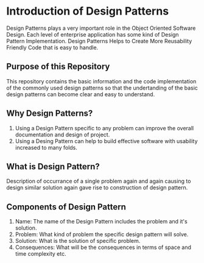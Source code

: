 # Introduction of Design Patterns
Design Patterns plays a very important role in the Object Oriented Software Design. Each level of enterprise application has some kind of Design Pattern Implementation. Design Patterns Helps to Create More Reusability Friendly Code that is easy to handle.

## Purpose of this Repository
This repository contains the basic information and the code implementation of the commonly used design patterns so that the undertanding of the basic design patterns can become clear and easy to understand.

## Why Design Patterns?
1. Using a Design Pattern specific to any problem can improve the overall documentation and design of project.
2. Using a Desing Pattern can help to build effective software with usability increased to many folds.

## What is Design Pattern?
Description of occurrance of a single problem again and again causing to design similar solution again gave rise to construction of design pattern.

## Components of Design Pattern
1. Name: The name of the Design Pattern includes the problem and it's solution.
2. Problem: What kind of problem the specific design pattern will solve.
3. Solution: What is the solution of specific problem.
4. Consequences: What will be the consequences in terms of space and time complexity etc.